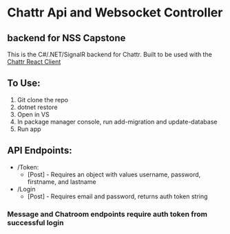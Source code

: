 # Chattr Api and Websocket Controller
## backend for NSS Capstone

This is the C#/.NET/SignalR backend for Chattr. Built to be used with the [Chattr React Client](https://github.com/sdana/chattr-frontend)

## To Use:
1. Git clone the repo
2. dotnet restore
3. Open in VS
4. In package manager console, run add-migration and update-database
5. Run app

## API Endpoints:
* /Token:
    - [Post] - Requires an object with values username, password, firstname, and lastname
* /Login
    - [Post] - Requires email and password, returns auth token string

### Message and Chatroom endpoints require auth token from successful login